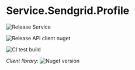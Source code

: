 # Service.Sendgrid.Profile

![Release Service](https://github.com/MyJetWallet/Service.Sendgrid.Profile/workflows/Release%20Service/badge.svg)

![Release API client nuget](https://github.com/MyJetWallet/Service.Sendgrid.Profile/workflows/Release%20API%20client%20nuget/badge.svg)

![CI test build](https://github.com/MyJetWallet/Service.Sendgrid.Profile/workflows/CI%20test%20build/badge.svg)

*Client library:* ![Nuget version](https://img.shields.io/nuget/v/MyJetWallet.Service.Sendgrid.Profile.Client?label=MyJetWallet.Service.Sendgrid.Profile.Client&style=social)


